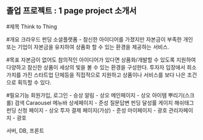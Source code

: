 ## 졸업 프로젝트 : 1 page project 소개서

#제목
Think to Thing

#개요
크라우드 펀딩 소셜플랫폼 - 참신한 아이디어를 가졌지만 자본금이 부족한 개인 또는 기업이 자본금을 유치하여 상품화 할 수 있는 환경을 제공하는 서비스.

#목표
자본금이 없어도 참의적인 아이디어가 있다면 상품화/개발할 수 있도록 지원하여 다양하고 참신한 상품이 세상의 빛을 볼 수 있는 환경을 구성한다.
투자자 입장에서 희소가치를 가진 스타트업 단체등을 직접적으로 지원하고 상품이나 서비스를 보다 나은 조건으로 획득할 수 있다.   

#필요기능
회원가입, 로그인 - 승상
알림 - 상오
메인페이지 - 상오
아이템 뿌리기(스크롤)
검색
Caraousel
메뉴바
상세페이지 - 준성
질문답변
펀딩 달성률 게이지
해쉬태그
펀딩 신청 페이지 - 상오
투자 결제 페이지(가상) - 준성
마이페이지 - 광호
관리자페이지 - 광호

서버, DB, 프론트
